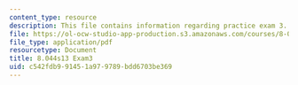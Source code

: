 ```yaml
---
content_type: resource
description: This file contains information regarding practice exam 3.
file: https://ol-ocw-studio-app-production.s3.amazonaws.com/courses/8-044-statistical-physics-i-spring-2013/c542fdb991451a979789bdd6703be369_MIT8_044S14_exam3_04.pdf
file_type: application/pdf
resourcetype: Document
title: 8.044s13 Exam3
uid: c542fdb9-9145-1a97-9789-bdd6703be369
---
```

